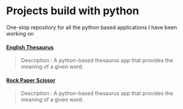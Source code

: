 # Projects build with python

One-stop repository for all the python based applications I have been working on

#### [English Thesaurus](https://github.com/Subathra19/py_theasurus)
> Description : A python-based thesaurus app that provides the meaning of a given word. 

#### [Rock Paper Scissor](https://github.com/Subathra19/py_theasurus)
> Description : A python-based thesaurus app that provides the meaning of a given word. 


